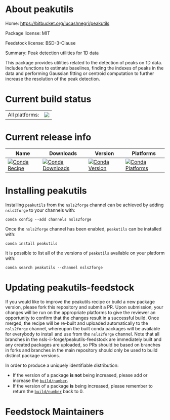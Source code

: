 About peakutils
===============

Home: https://bitbucket.org/lucashnegri/peakutils

Package license: MIT

Feedstock license: BSD-3-Clause

Summary: Peak detection utilities for 1D data

This package provides utilities related to the detection of peaks on
1D data. Includes functions to estimate baselines, finding the
indexes of peaks in the data and performing Gaussian fitting or centroid
computation to further increase the resolution of the peak detection.


Current build status
====================


<table><tr><td>All platforms:</td>
    <td>
      <a href="https://dev.azure.com/nsls2forge/nsls2forge/_build/latest?definitionId=48&branchName=master">
        <img src="https://dev.azure.com/nsls2forge/nsls2forge/_apis/build/status/peakutils-feedstock?branchName=master">
      </a>
    </td>
  </tr>
</table>

Current release info
====================

| Name | Downloads | Version | Platforms |
| --- | --- | --- | --- |
| [![Conda Recipe](https://img.shields.io/badge/recipe-peakutils-green.svg)](https://anaconda.org/nsls2forge/peakutils) | [![Conda Downloads](https://img.shields.io/conda/dn/nsls2forge/peakutils.svg)](https://anaconda.org/nsls2forge/peakutils) | [![Conda Version](https://img.shields.io/conda/vn/nsls2forge/peakutils.svg)](https://anaconda.org/nsls2forge/peakutils) | [![Conda Platforms](https://img.shields.io/conda/pn/nsls2forge/peakutils.svg)](https://anaconda.org/nsls2forge/peakutils) |

Installing peakutils
====================

Installing `peakutils` from the `nsls2forge` channel can be achieved by adding `nsls2forge` to your channels with:

```
conda config --add channels nsls2forge
```

Once the `nsls2forge` channel has been enabled, `peakutils` can be installed with:

```
conda install peakutils
```

It is possible to list all of the versions of `peakutils` available on your platform with:

```
conda search peakutils --channel nsls2forge
```




Updating peakutils-feedstock
============================

If you would like to improve the peakutils recipe or build a new
package version, please fork this repository and submit a PR. Upon submission,
your changes will be run on the appropriate platforms to give the reviewer an
opportunity to confirm that the changes result in a successful build. Once
merged, the recipe will be re-built and uploaded automatically to the
`nsls2forge` channel, whereupon the built conda packages will be available for
everybody to install and use from the `nsls2forge` channel.
Note that all branches in the nsls-ii-forge/peakutils-feedstock are
immediately built and any created packages are uploaded, so PRs should be based
on branches in forks and branches in the main repository should only be used to
build distinct package versions.

In order to produce a uniquely identifiable distribution:
 * If the version of a package **is not** being increased, please add or increase
   the [``build/number``](https://conda.io/docs/user-guide/tasks/build-packages/define-metadata.html#build-number-and-string).
 * If the version of a package **is** being increased, please remember to return
   the [``build/number``](https://conda.io/docs/user-guide/tasks/build-packages/define-metadata.html#build-number-and-string)
   back to 0.

Feedstock Maintainers
=====================


